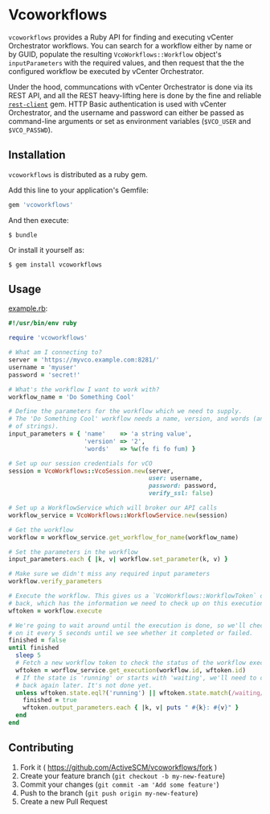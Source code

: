 # Vcoworkflows

`vcoworkflows` provides a Ruby API for finding and executing vCenter
Orchestrator workflows. You can search for a workflow either by name or
by GUID, populate the resulting `VcoWorkflows::Workflow` object's
`inputParameters` with the required values, and then request that the
the configured workflow be executed by vCenter Orchestrator.

Under the hood, communcations with vCenter Orchestrator is done via its
REST API, and all the REST heavy-lifting here is done by the fine and reliable
[`rest-client`](https://rubygems.org/gems/rest-client) gem. HTTP Basic
authentication is used with vCenter Orchestrator, and the username and
password can either be passed as command-line arguments or set as environment
variables (`$VCO_USER` and `$VCO_PASSWD`).


## Installation

`vcoworkflows` is distributed as a ruby gem.

Add this line to your application's Gemfile:

```ruby
gem 'vcoworkflows'
```

And then execute:

    $ bundle

Or install it yourself as:

    $ gem install vcoworkflows

## Usage

[example.rb](example.rb):

```ruby
#!/usr/bin/env ruby

require 'vcoworkflows'

# What am I connecting to?
server = 'https://myvco.example.com:8281/'
username = 'myuser'
password = 'secret!'

# What's the workflow I want to work with?
workflow_name = 'Do Something Cool'

# Define the parameters for the workflow which we need to supply.
# The 'Do Something Cool' workflow needs a name, version, and words (an array
# of strings).
input_parameters = { 'name'    => 'a string value',
                     'version' => '2',
                     'words'   => %w(fe fi fo fum) }

# Set up our session credentials for vCO
session = VcoWorkflows::VcoSession.new(server,
                                       user: username,
                                       password: password,
                                       verify_ssl: false)

# Set up a WorkflowService which will broker our API calls
workflow_service = VcoWorkflows::WorkflowService.new(session)

# Get the workflow
workflow = workflow_service.get_workflow_for_name(workflow_name)

# Set the parameters in the workflow
input_parameters.each { |k, v| workflow.set_parameter(k, v) }

# Make sure we didn't miss any required input parameters
workflow.verify_parameters

# Execute the workflow. This gives us a `VcoWorkflows::WorkflowToken` object
# back, which has the information we need to check up on this execution later.
wftoken = workflow.execute

# We're going to wait around until the execution is done, so we'll check
# on it every 5 seconds until we see whether it completed or failed.
finished = false
until finished
  sleep 5
  # Fetch a new workflow token to check the status of the workflow execution
  wftoken = worflow_service.get_execution(workflow.id, wftoken.id)
  # If the state is 'running' or starts with 'waiting', we'll need to check
  # back again later. It's not done yet.
  unless wftoken.state.eql?('running') || wftoken.state.match(/waiting/)
    finished = true
    wftoken.output_parameters.each { |k, v| puts " #{k}: #{v}" }
  end
end
```

## Contributing

1. Fork it ( https://github.com/ActiveSCM/vcoworkflows/fork )
2. Create your feature branch (`git checkout -b my-new-feature`)
3. Commit your changes (`git commit -am 'Add some feature'`)
4. Push to the branch (`git push origin my-new-feature`)
5. Create a new Pull Request
